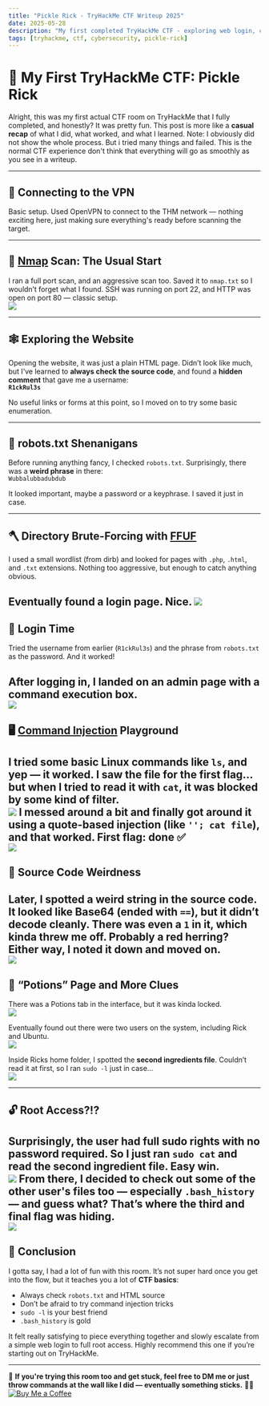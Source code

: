 ```yaml
---
title: "Pickle Rick - TryHackMe CTF Writeup 2025"
date: 2025-05-28
description: "My first completed TryHackMe CTF - exploring web login, command injection, and privilege escalation."
tags: [tryhackme, ctf, cybersecurity, pickle-rick]
---
```


# 🧠 My First TryHackMe CTF: Pickle Rick

Alright, this was my first actual CTF room on TryHackMe that I fully completed, and honestly? It was pretty fun. This post is more like a **casual recap** of what I did, what worked, and what I learned. 
Note: I obviously did not show the whole process. But i tried many things and failed. This is the normal CTF experience don't think that everything will go as smoothly as you see in a writeup.

---

## 🔌 Connecting to the VPN

Basic setup. Used OpenVPN to connect to the THM network — nothing exciting here, just making sure everything's ready before scanning the target.

---

## 🔎 [Nmap](https://nmap.org/docs.html) Scan: The Usual Start

I ran a full port scan, and an aggressive scan too. Saved it to `nmap.txt` so I wouldn’t forget what I found. SSH was running on port 22, and HTTP was open on port 80 — classic setup.  
![](/assets/img/pickle-rick/nmap.png)

---

## 🕸️ Exploring the Website

Opening the website, it was just a plain HTML page. Didn’t look like much, but I’ve learned to **always check the source code**, and  found a **hidden comment** that gave me a username:  
**`R1ckRul3s`**

No useful links or forms at this point, so I moved on to try some basic enumeration.

---

## 🤖 robots.txt Shenanigans

Before running anything fancy, I checked `robots.txt`. Surprisingly, there was a **weird phrase** in there:  
`Wubbalubbadubdub`

It looked important, maybe a password or a keyphrase. I saved it just in case.

---

## 🪓 Directory Brute-Forcing with [FFUF](https://github.com/ffuf/ffuf)

I used a small wordlist (from dirb) and looked for pages with `.php`, `.html`, and `.txt` extensions. Nothing too aggressive, but enough to catch anything obvious.

Eventually found a **login page**. Nice.
![](/assets/img/pickle-rick/ffuf-dir.png)
---

## 🔐 Login Time

Tried the username from earlier (`R1ckRul3s`) and the phrase from `robots.txt` as the password. And it worked!  

After logging in, I landed on an admin page with a **command execution box**.  
![](/assets/img/pickle-rick/command-page.png)
---

## 🖥️ [Command Injection](https://owasp.org/www-community/attacks/Command_Injection) Playground

I tried some basic Linux commands like `ls`, and yep — it worked. I saw the file for the first flag... but when I tried to read it with `cat`, it was blocked by some kind of filter.  
![](/assets/img/pickle-rick/filter.png)
I messed around a bit and finally got around it using a **quote-based injection** (like `''; cat file`), and that worked. First flag: done ✅  
![](/assets/img/pickle-rick/bypass.png)
---

## 🧪 Source Code Weirdness

Later, I spotted a weird string in the source code. It looked like Base64 (ended with `==`), but it didn’t decode cleanly. There was even a `1` in it, which kinda threw me off. Probably a red herring? Either way, I noted it down and moved on.  
![](/assets/img/pickle-rick/binary.png)
---

## 🧬 “Potions” Page and More Clues

There was a Potions tab in the interface, but it was kinda locked.  
![](/assets/img/not-allowed.png)

Eventually found out there were two users on the system, including Rick and Ubuntu.  
![](/assets/img/users.png)

Inside Ricks home folder, I spotted the **second ingredients file**. Couldn’t read it at first, so I ran `sudo -l` just in case…  
![](/assets/img/sudo.png)

---

## 🔓 Root Access?!?

Surprisingly, the user had **full sudo rights** with no password required. So I just ran `sudo cat` and read the second ingredient file. Easy win.  
![](/assets/img/pickle-rick/sudo-cat.png)
From there, I decided to check out some of the other user's files too — especially `.bash_history` — and guess what? That’s where the **third and final flag** was hiding.  
![](/assets/img/pickle-rick/history.png)
---

## 🎉 Conclusion

I gotta say, I had a lot of fun with this room. It’s not super hard once you get into the flow, but it teaches you a lot of **CTF basics**:

- Always check `robots.txt` and HTML source
- Don’t be afraid to try command injection tricks
- `sudo -l` is your best friend
- `.bash_history` is gold

It felt really satisfying to piece everything together and slowly escalate from a simple web login to full root access. Highly recommend this one if you’re starting out on TryHackMe.

---

💬 **If you're trying this room too and get stuck, feel free to DM me or just throw commands at the wall like I did — eventually something sticks.** 🧠🔥  
[![Buy Me a Coffee](https://ko-fi.com/img/githubbutton_sm.svg)](https://ko-fi.com/zew0z)
